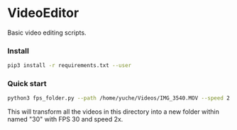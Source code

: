 # VideoEditor
Basic video editing scripts.

### Install
```bash
pip3 install -r requirements.txt --user
```

### Quick start
```bash
python3 fps_folder.py --path /home/yuche/Videos/IMG_3540.MOV --speed 2
```
This will transform all the videos in this directory into a new folder within named "30" with FPS 30 and speed 2x. 
